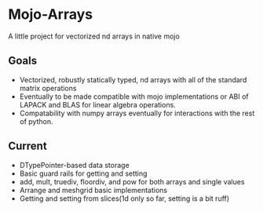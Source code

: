# Mojo-Arrays
A little project for vectorized nd arrays in native mojo
## Goals
* Vectorized, robustly statically typed, nd arrays with all of the standard matrix operations
* Eventually to be made compatible with mojo implementations or ABI of LAPACK and BLAS for linear algebra operations.
* Compatability with numpy arrays eventually for interactions with the rest of python. 
## Current
* DTypePointer-based data storage
* Basic guard rails for getting and setting
* add, mult, truediv, floordiv, and pow for both arrays and single values
* Arrange and meshgrid basic implementations
* Getting and setting from slices(1d only so far, setting is a bit ruff)
